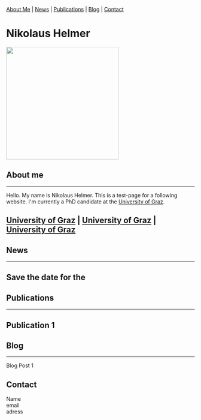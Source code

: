 [About Me](#about) | [News](#news) | [Publications](#publications) | [Blog](#blog) | [Contact](#contact)

# Nikolaus Helmer

<img src="IMG_9127.JPG" width="300" height="300">

## About me <a name="about"></a>
---

Hello. My name is Nikolaus Helmer. This is a test-page for a following website. I'm currently a PhD candidate at the [University of Graz](https://www.uni-graz.at/de/).

[University of Graz](https://www.uni-graz.at/de/) | [University of Graz](https://www.uni-graz.at/de/) | [University of Graz](https://www.uni-graz.at/de/)
---

## News <a name="news"></a>
---

Save the date for the 
---

## Publications <a name="publications"></a>
---

Publication 1
---

## Blog <a name="blog"></a>
---

Blog Post 1

## Contact
Name <br>
email <br>
adress <br>

